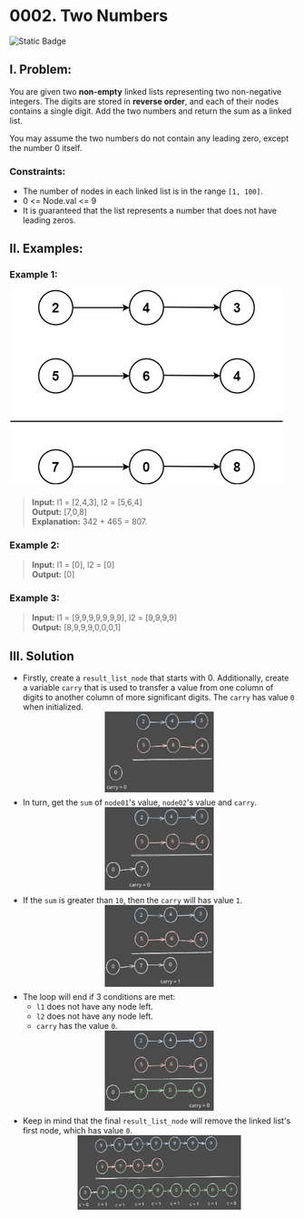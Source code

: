 # 0002. Two Numbers
![Static Badge](https://img.shields.io/badge/Level-Medium-fab831)


## I. Problem:
You are given two **non-empty** linked lists representing two non-negative integers. The digits are stored in **reverse order**, and each of their nodes contains a single digit. Add the two numbers and return the sum as a linked list.

You may assume the two numbers do not contain any leading zero, except the number 0 itself.

### Constraints:
- The number of nodes in each linked list is in the range `[1, 100]`.
- 0 <= Node.val <= 9
- It is guaranteed that the list represents a number that does not have leading zeros.


## II. Examples:
### Example 1:
<img src="./assets/example-0002-001.jpg" style="margin-bottom:6px">

> **Input:** l1 = [2,4,3], l2 = [5,6,4]  
> **Output:** [7,0,8]  
> **Explanation:** 342 + 465 = 807.

### Example 2:
> **Input:** l1 = [0], l2 = [0]  
> **Output:** [0]  

### Example 3:
> **Input:** l1 = [9,9,9,9,9,9,9], l2 = [9,9,9,9]  
> **Output:** [8,9,9,9,0,0,0,1]  


## III. Solution
- Firstly, create a `result_list_node` that starts with 0. Additionally, create a variable `carry` that is used to transfer a value from one column of digits to another column of more significant digits. The `carry` has value `0` when initialized.
  <div align="center" style="margin-bottom:6px">
    <img src="./assets/img-0002-001.svg" loading="lazy" width=40%>
  </div>
- In turn, get the `sum` of `node01`'s value, `node02`'s value and `carry`.
  <div align="center" style="margin-bottom:6px">
    <img src="./assets/img-0002-002.svg" loading="lazy" width=40%>
  </div align="center">
- If the `sum` is greater than `10`, then the `carry` will has value `1`.
  <div align="center" style="margin-bottom:6px">
    <img src="./assets/img-0002-003.svg" loading="lazy" width=40%>
  </div align="center">
- The loop will end if 3 conditions are met: 
  + `l1` does not have any node left.
  + `l2` does not have any node left.
  + `carry` has the value `0`.
  <div align="center" style="margin-bottom:6px">
    <img src="./assets/img-0002-004.svg" loading="lazy" width=40%>
  </div align="center">
- Keep in mind that the final `result_list_node` will remove the linked list's first node, which has value `0`.
  <div align="center" style="margin-bottom:6px">
    <img src="./assets/img-0002-005.svg" loading="lazy" width=60%>
  </div align="center">
